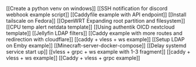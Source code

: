 [[Create a python venv on windows]]
[[SSH notification for discord webhook example script]]
[[Caddyfile example with API endpoint]]
[[Install tailscale on Fedora]]
[[OpenWRT Expanding root partition and filesystem]]
[[CPU temp alert netdata template]]
[[Using authentik OICD nextcloud template]]
[[Jellyfin LDAP filters]]
[[Caddy example with more routes and redirection with cloudflare]]
[[caddy + vless + ws example]]
[[Setup LDAP on Emby example]]
[[Minecraft-server-docker-compose]]
[[Delay systemd service start up]]
[[vless + grpc + ws example with 1-3 fragment]]
[[caddy + vless + ws example]]
[[Caddy + vless + grpc example]]
